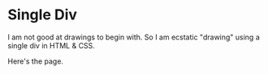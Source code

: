 # Single Div

I am not good at drawings to begin with. So I am ecstatic "drawing" using a single div in HTML & CSS.

Here's the page.
